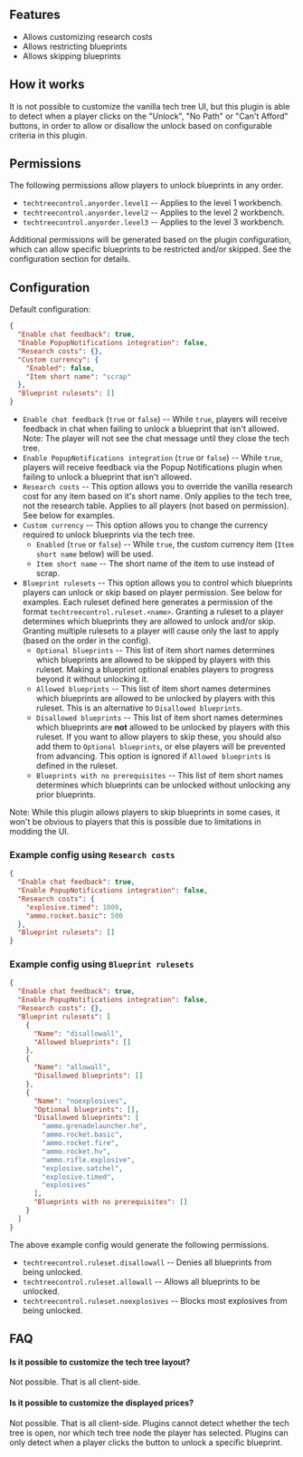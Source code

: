 ## Features

- Allows customizing research costs
- Allows restricting blueprints
- Allows skipping blueprints

## How it works

It is not possible to customize the vanilla tech tree UI, but this plugin is able to detect when a player clicks on the "Unlock", "No Path" or "Can't Afford" buttons, in order to allow or disallow the unlock based on configurable criteria in this plugin.

## Permissions

The following permissions allow players to unlock blueprints in any order.

- `techtreecontrol.anyorder.level1` -- Applies to the level 1 workbench.
- `techtreecontrol.anyorder.level2` -- Applies to the level 2 workbench.
- `techtreecontrol.anyorder.level3` -- Applies to the level 3 workbench.

Additional permissions will be generated based on the plugin configuration, which can allow specific blueprints to be restricted and/or skipped. See the configuration section for details.

## Configuration

Default configuration:

```json
{
  "Enable chat feedback": true,
  "Enable PopupNotifications integration": false,
  "Research costs": {},
  "Custom currency": {
    "Enabled": false,
    "Item short name": "scrap"
  },
  "Blueprint rulesets": []
}
```

- `Enable chat feedback` (`true` or `false`) -- While `true`, players will receive feedback in chat when failing to unlock a blueprint that isn't allowed. Note: The player will not see the chat message until they close the tech tree.
- `Enable PopupNotifications integration` (`true` or `false`) -- While `true`, players will receive feedback via the Popup Notifications plugin when failing to unlock a blueprint that isn't allowed.
- `Research costs` -- This option allows you to override the vanilla research cost for any item based on it's short name. Only applies to the tech tree, not the research table. Applies to all players (not based on permission). See below for examples.
- `Custom currency` -- This option allows you to change the currency required to unlock blueprints via the tech tree.
  - `Enabled` (`true` or `false`) -- While `true`, the custom currency item (`Item short name` below) will be used.
  - `Item short name` -- The short name of the item to use instead of scrap.
- `Blueprint rulesets` -- This option allows you to control which blueprints players can unlock or skip based on player permission. See below for examples. Each ruleset defined here generates a permission of the format `techtreecontrol.ruleset.<name>`. Granting a ruleset to a player determines which blueprints they are allowed to unlock and/or skip. Granting multiple rulesets to a player will cause only the last to apply (based on the order in the config).
  - `Optional blueprints` -- This list of item short names determines which blueprints are allowed to be skipped by players with this ruleset. Making a blueprint optional enables players to progress beyond it without unlocking it.
  - `Allowed blueprints` -- This list of item short names determines which blueprints are allowed to be unlocked by players with this ruleset. This is an alternative to `Disallowed blueprints`.
  - `Disallowed blueprints` -- This list of item short names determines which blueprints are **not** allowed to be unlocked by players with this ruleset. If you want to allow players to skip these, you should also add them to `Optional blueprints`, or else players will be prevented from advancing. This option is ignored if `Allowed blueprints` is defined in the ruleset.
  - `Blueprints with no prerequisites` -- This list of item short names determines which blueprints can be unlocked without unlocking any prior blueprints.

Note: While this plugin allows players to skip blueprints in some cases, it won't be obvious to players that this is possible due to limitations in modding the UI.

### Example config using `Research costs`

```json
{
  "Enable chat feedback": true,
  "Enable PopupNotifications integration": false,
  "Research costs": {
    "explosive.timed": 1000,
    "ammo.rocket.basic": 500
  },
  "Blueprint rulesets": []
}
```

### Example config using `Blueprint rulesets`

```json
{
  "Enable chat feedback": true,
  "Enable PopupNotifications integration": false,
  "Research costs": {},
  "Blueprint rulesets": [
    {
      "Name": "disallowall",
      "Allowed blueprints": []
    },
    {
      "Name": "allowall",
      "Disallowed blueprints": []
    },
    {
      "Name": "noexplosives",
      "Optional blueprints": [],
      "Disallowed blueprints": [
        "ammo.grenadelauncher.he",
        "ammo.rocket.basic",
        "ammo.rocket.fire",
        "ammo.rocket.hv",
        "ammo.rifle.explosive",
        "explosive.satchel",
        "explosive.timed",
        "explosives"
      ],
      "Blueprints with no prerequisites": []
    }
  ]
}
```

The above example config would generate the following permissions.
- `techtreecontrol.ruleset.disallowall` -- Denies all blueprints from being unlocked.
- `techtreecontrol.ruleset.allowall` -- Allows all blueprints to be unlocked.
- `techtreecontrol.ruleset.noexplosives` -- Blocks most explosives from being unlocked.

## FAQ

#### Is it possible to customize the tech tree layout?

Not possible. That is all client-side.

#### Is it possible to customize the displayed prices?

Not possible. That is all client-side. Plugins cannot detect whether the tech tree is open, nor which tech tree node the player has selected. Plugins can only detect when a player clicks the button to unlock a specific blueprint.
